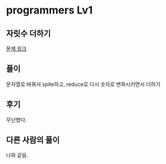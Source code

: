 # programmers Lv1

## 자릿수 더하기

[문제 링크](https://programmers.co.kr/learn/courses/30/lessons/12931)

## 풀이

문자열로 바꿔서 spite하고, reduce로 다시 숫자로 변화시키면서 더하기

## 후기

무난했다.

## 다른 사람의 풀이

나와 같음.